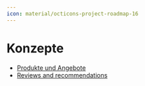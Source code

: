 ```yaml
---
icon: material/octicons-project-roadmap-16
---
```


# Konzepte

* [Produkte und Angebote]
* [Reviews and recommendations]

[Produkte und Angebote]: concepts/produkte-und-angebote.md
[Reviews and recommendations]: concepts/reviews-and-recommendations.md